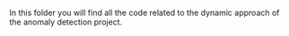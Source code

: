 In this folder you will find all the code related to the dynamic approach of the anomaly detection project.
